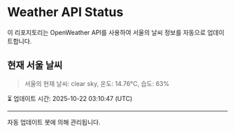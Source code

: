 
# Weather API Status

이 리포지토리는 OpenWeather API를 사용하여 서울의 날씨 정보를 자동으로 업데이트합니다.

## 현재 서울 날씨
> 서울의 현재 날씨: clear sky, 온도: 14.76°C, 습도: 63%

⏳ 업데이트 시간: 2025-10-22 03:10:47 (UTC)

---
자동 업데이트 봇에 의해 관리됩니다.
